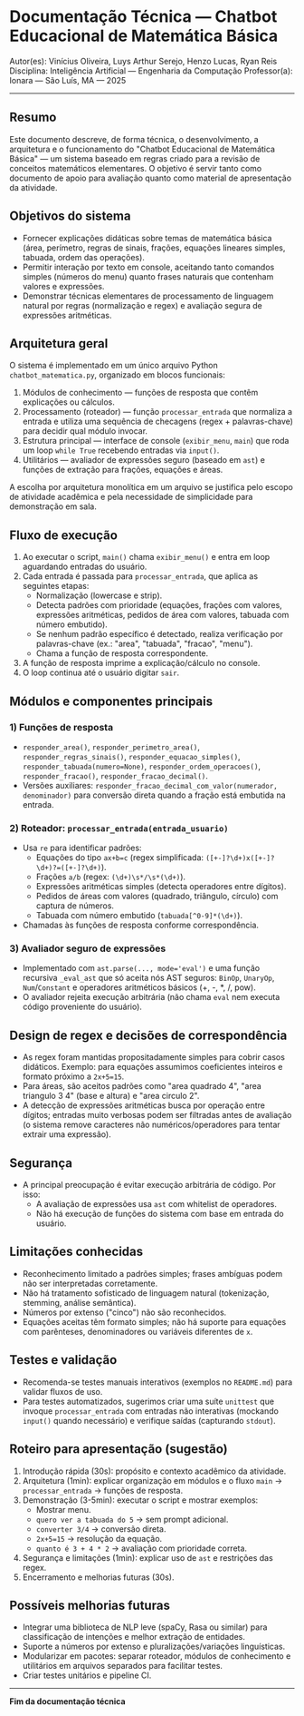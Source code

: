 # Documentação Técnica — Chatbot Educacional de Matemática Básica

Autor(es): Vinícius Oliveira, Luys Arthur Serejo, Henzo Lucas, Ryan Reis
Disciplina: Inteligência Artificial — Engenharia da Computação
Professor(a): Ionara — São Luís, MA — 2025

---

## Resumo

Este documento descreve, de forma técnica, o desenvolvimento, a arquitetura e o funcionamento do "Chatbot Educacional de Matemática Básica" — um sistema baseado em regras criado para a revisão de conceitos matemáticos elementares. O objetivo é servir tanto como documento de apoio para avaliação quanto como material de apresentação da atividade.

## Objetivos do sistema

- Fornecer explicações didáticas sobre temas de matemática básica (área, perímetro, regras de sinais, frações, equações lineares simples, tabuada, ordem das operações).
- Permitir interação por texto em console, aceitando tanto comandos simples (números do menu) quanto frases naturais que contenham valores e expressões.
- Demonstrar técnicas elementares de processamento de linguagem natural por regras (normalização e regex) e avaliação segura de expressões aritméticas.

## Arquitetura geral

O sistema é implementado em um único arquivo Python `chatbot_matematica.py`, organizado em blocos funcionais:

1. Módulos de conhecimento — funções de resposta que contêm explicações ou cálculos.
2. Processamento (roteador) — função `processar_entrada` que normaliza a entrada e utiliza uma sequência de checagens (regex + palavras-chave) para decidir qual módulo invocar.
3. Estrutura principal — interface de console (`exibir_menu`, `main`) que roda um loop `while True` recebendo entradas via `input()`.
4. Utilitários — avaliador de expressões seguro (baseado em `ast`) e funções de extração para frações, equações e áreas.

A escolha por arquitetura monolítica em um arquivo se justifica pelo escopo de atividade acadêmica e pela necessidade de simplicidade para demonstração em sala.

## Fluxo de execução

1. Ao executar o script, `main()` chama `exibir_menu()` e entra em loop aguardando entradas do usuário.
2. Cada entrada é passada para `processar_entrada`, que aplica as seguintes etapas:
   - Normalização (lowercase e strip).
   - Detecta padrões com prioridade (equações, frações com valores, expressões aritméticas, pedidos de área com valores, tabuada com número embutido).
   - Se nenhum padrão específico é detectado, realiza verificação por palavras-chave (ex.: "area", "tabuada", "fracao", "menu").
   - Chama a função de resposta correspondente.
3. A função de resposta imprime a explicação/cálculo no console.
4. O loop continua até o usuário digitar `sair`.

## Módulos e componentes principais

### 1) Funções de resposta
- `responder_area()`, `responder_perimetro_area()`, `responder_regras_sinais()`, `responder_equacao_simples()`, `responder_tabuada(numero=None)`, `responder_ordem_operacoes()`, `responder_fracao()`, `responder_fracao_decimal()`.
- Versões auxiliares: `responder_fracao_decimal_com_valor(numerador, denominador)` para conversão direta quando a fração está embutida na entrada.

### 2) Roteador: `processar_entrada(entrada_usuario)`
- Usa `re` para identificar padrões:
  - Equações do tipo `ax+b=c` (regex simplificada: `([+-]?\d+)x([+-]?\d+)?=([+-]?\d+)`).
  - Frações `a/b` (regex: `(\d+)\s*/\s*(\d+)`).
  - Expressões aritméticas simples (detecta operadores entre dígitos).
  - Pedidos de áreas com valores (quadrado, triângulo, círculo) com captura de números.
  - Tabuada com número embutido (`tabuada[^0-9]*(\d+)`).
- Chamadas às funções de resposta conforme correspondência.

### 3) Avaliador seguro de expressões
- Implementado com `ast.parse(..., mode='eval')` e uma função recursiva `_eval_ast` que só aceita nós AST seguros: `BinOp`, `UnaryOp`, `Num`/`Constant` e operadores aritméticos básicos (+, -, *, /, pow).
- O avaliador rejeita execução arbitrária (não chama `eval` nem executa código proveniente do usuário).

## Design de regex e decisões de correspondência

- As regex foram mantidas propositadamente simples para cobrir casos didáticos. Exemplo: para equações assumimos coeficientes inteiros e formato próximo a `2x+5=15`.
- Para áreas, são aceitos padrões como "area quadrado 4", "area triangulo 3 4" (base e altura) e "area circulo 2".
- A detecção de expressões aritméticas busca por operação entre dígitos; entradas muito verbosas podem ser filtradas antes de avaliação (o sistema remove caracteres não numéricos/operadores para tentar extrair uma expressão).

## Segurança

- A principal preocupação é evitar execução arbitrária de código. Por isso:
  - A avaliação de expressões usa `ast` com whitelist de operadores.
  - Não há execução de funções do sistema com base em entrada do usuário.

## Limitações conhecidas

- Reconhecimento limitado a padrões simples; frases ambíguas podem não ser interpretadas corretamente.
- Não há tratamento sofisticado de linguagem natural (tokenização, stemming, análise semântica).
- Números por extenso ("cinco") não são reconhecidos.
- Equações aceitas têm formato simples; não há suporte para equações com parênteses, denominadores ou variáveis diferentes de `x`.

## Testes e validação

- Recomenda-se testes manuais interativos (exemplos no `README.md`) para validar fluxos de uso.
- Para testes automatizados, sugerimos criar uma suíte `unittest` que invoque `processar_entrada` com entradas não interativas (mockando `input()` quando necessário) e verifique saídas (capturando `stdout`).

## Roteiro para apresentação (sugestão)

1. Introdução rápida (30s): propósito e contexto acadêmico da atividade.
2. Arquitetura (1min): explicar organização em módulos e o fluxo `main` → `processar_entrada` → funções de resposta.
3. Demonstração (3-5min): executar o script e mostrar exemplos:
   - Mostrar menu.
   - `quero ver a tabuada do 5` → sem prompt adicional.
   - `converter 3/4` → conversão direta.
   - `2x+5=15` → resolução da equação.
   - `quanto é 3 + 4 * 2` → avaliação com prioridade correta.
4. Segurança e limitações (1min): explicar uso de `ast` e restrições das regex.
5. Encerramento e melhorias futuras (30s).

## Possíveis melhorias futuras

- Integrar uma biblioteca de NLP leve (spaCy, Rasa ou similar) para classificação de intenções e melhor extração de entidades.
- Suporte a números por extenso e pluralizações/variações linguísticas.
- Modularizar em pacotes: separar roteador, módulos de conhecimento e utilitários em arquivos separados para facilitar testes.
- Criar testes unitários e pipeline CI.

---

**Fim da documentação técnica**
